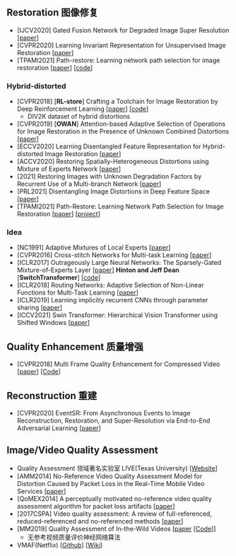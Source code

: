 ## Restoration 图像修复
- [IJCV2020] Gated Fusion Network for Degraded Image Super Resolution [[paper](https://arxiv.org/abs/2003.00893)]
- [CVPR2020] Learning Invariant Representation for Unsupervised Image Restoration [[paper](https://arxiv.org/abs/2003.12769)]
- [TPAMI2021] Path-restore: Learning network path selection for image restoration [[paper](https://arxiv.org/abs/1904.10343)] [[code](https://github.com/yuke93/Path-Restore)]

### Hybrid-distorted
- [CVPR2018] [**RL-store**] Crafting a Toolchain for Image Restoration by Deep Reinforcement Learning [[paper](https://arxiv.org/abs/1804.03312)] [[code](https://github.com/yuke93/RL-Restore)]
  - DIV2K dataset of hybrid distortions
- [CVPR2019] [**OWAN**] Attention-based Adaptive Selection of Operations for Image Restoration in the Presence of Unknown Combined Distortions [[paper](https://arxiv.org/abs/1812.00733)]
- [ECCV2020] Learning Disentangled Feature Representation for Hybrid-distorted Image Restoration [[paper](https://arxiv.org/pdf/2007.11430.pdf)]
- [ACCV2020] Restoring Spatially-Heterogeneous Distortions using Mixture of Experts Network [[paper](https://arxiv.org/abs/2009.14563)]
- [2021] Restoring Images with Unknown Degradation Factors by Recurrent Use of a Multi-branch Network [[paper](https://arxiv.org/abs/1907.04508)]
- [PRL2021] Disentangling Image Distortions in Deep Feature Space [[paper](https://arxiv.org/abs/2002.11409)]
- [TPAMI2021] Path-Restore: Learning Network Path Selection for Image Restoration [[paper](https://arxiv.org/abs/1904.10343)] [[project](https://www.mmlab-ntu.com/project/pathrestore/)]


### Idea
- [NC1991] Adaptive Mixtures of Local Experts [[paper](https://ieeexplore.ieee.org/abstract/document/6797059)]
- [CVPR2016] Cross-stitch Networks for Multi-task Learning [[paper](https://arxiv.org/abs/1604.03539)]
- [ICLR2017] Outrageously Large Neural Networks: The Sparsely-Gated Mixture-of-Experts Layer [[paper](https://arxiv.org/abs/1701.06538)] **Hinton and Jeff Dean** [**SwitchTransformer**] [[code](https://nn.labml.ai/transformers/switch/index.html)]
- [ICLR2018] Routing Networks: Adaptive Selection of Non-Linear Functions for Multi-Task Learning [[paper](https://arxiv.org/abs/1711.01239)]
- [ICLR2019] Learning implicitly recurrent CNNs through parameter sharing [[paper](https://arxiv.org/abs/1902.09701)]
- [ICCV2021] Swin Transformer: Hierarchical Vision Transformer using Shifted Windows [[paper](https://arxiv.org/abs/2103.14030)]


## Quality Enhancement 质量增强
- [CVPR2018] Multi Frame Quality Enhancement for Compressed Video [[paper](https://link.zhihu.com/?target=http%3A//arxiv.org/abs/1803.04680)] [[Code](github.com/ryangBUAA/MFQE.git)]


## Reconstruction 重建
- [CVPR2020] EventSR: From Asynchronous Events to Image Reconstruction, Restoration, and Super-Resolution via End-to-End Adversarial Learning [[paper](https://arxiv.org/abs/2003.07640)]


## Image/Video Quality Assessment
- Quality Assessment 领域著名实验室 LIVE(Texas University) [[Website](https://live.ece.utexas.edu/research.php)]
- [AMM2014] No-Reference Video Quality Assessment Model for Distortion Caused by Packet Loss in the Real-Time Mobile Video Services [[paper](https://www.hindawi.com/journals/am/2014/606493/)]
- [QoMEX2014] A perceptually motivated no-reference video quality assessment algorithm for packet loss artifacts [[paper](https://ieeexplore.ieee.org/document/6982296)]
- [2017CSPA] Video quality assessment: A review of full-referenced, reduced-referenced and no-referenced methods [[paper](https://ieeexplore.ieee.org/document/8064957)]
- [MM2019] Quality Assessment of In-the-Wild Videos [[paper](https://arxiv.org/abs/1908.00375) [[Code](https://github.com/lidq92/VSFA)]]
  - 无参考视频质量评价神经网络算法
- VMAF(Netflix) [[Github](https://github.com/Netflix/vmaf)] [[Wiki](https://en.wikipedia.org/wiki/Video_Multimethod_Assessment_Fusion)]